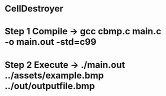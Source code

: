 # CellDestroyer
# Step 1 Compile -> gcc cbmp.c main.c -o main.out -std=c99
# Step 2 Execute -> ./main.out ../assets/example.bmp ../out/outputfile.bmp

